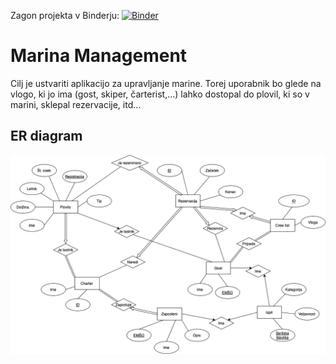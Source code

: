 Zagon projekta v Binderju: [![Binder](https://mybinder.org/badge_logo.svg)](https://mybinder.org/v2/gh/majcufer/Marina-Management/main?urlpath=proxy%2F8080)

# Marina Management
Cilj je ustvariti aplikacijo za upravljanje marine. Torej uporabnik bo glede na vlogo, ki jo ima (gost, skiper, čarterist,...) lahko dostopal do plovil, ki so v marini, sklepal rezervacije, itd...

## ER diagram
![ER diagram](Marina_ER.png)
